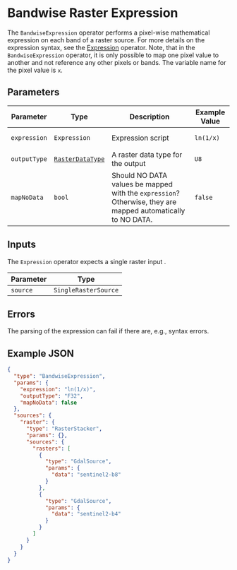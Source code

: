 # Bandwise Raster Expression

The `BandwiseExpression` operator performs a pixel-wise mathematical expression on each band of a raster source.
For more details on the expression syntax, see the [Expression](/operators/expressions.md) operator.
Note, that in the `BandwiseExpression` operator, it is only possible to map one pixel value to another and not reference any other pixels or bands.
The variable name for the pixel value is `x`.

## Parameters

| Parameter    | Type                                             | Description                                                                                                 | Example Value                   |
| ------------ | ------------------------------------------------ | ----------------------------------------------------------------------------------------------------------- | ------------------------------- |
| `expression` | `Expression`                                     | Expression script                                                                                           | <pre><code>ln(1/x)</code></pre> |
| `outputType` | [`RasterDataType`](/datatypes/rasterdatatype.md) | A raster data type for the output                                                                           | <pre><code>U8</code></pre>      |
| `mapNoData`  | `bool`                                           | Should NO DATA values be mapped with the `expression`? Otherwise, they are mapped automatically to NO DATA. | <pre><code>false</code></pre>   |

## Inputs

The `Expression` operator expects a single raster input .

| Parameter | Type                 |
| --------- | -------------------- |
| `source`  | `SingleRasterSource` |

## Errors

The parsing of the expression can fail if there are, e.g., syntax errors.

## Example JSON

```json
{
  "type": "BandwiseExpression",
  "params": {
    "expression": "ln(1/x)",
    "outputType": "F32",
    "mapNoData": false
  },
  "sources": {
    "raster": {
      "type": "RasterStacker",
      "params": {},
      "sources": {
        "rasters": [
          {
            "type": "GdalSource",
            "params": {
              "data": "sentinel2-b8"
            }
          },
          {
            "type": "GdalSource",
            "params": {
              "data": "sentinel2-b4"
            }
          }
        ]
      }
    }
  }
}
```
